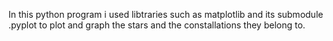In this python program i used libtraries such as matplotlib and its submodule .pyplot to plot and graph the stars and the constallations they belong to.
